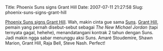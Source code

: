 Title: Phoenix Suns signs Grant Hill
Date: 2007-07-11 21:27:58
Slug: phoenix-suns-signs-grant-hill

[Phoenix Suns signs Grant Hill](http://www.nba.com/suns/news/tribune_hill_070711.html). Wah, makin cinta gue sama [Suns](www.nba.com/suns/). [Grant Hill](http://www.granthill.com), pemain yang pernah disebut-sebut sebagai _The New Michael Jordan_ (tapi ternyata gagal, hehehe), menandatangani kontrak 2 tahun dengan Suns. Jadi makin ngga sabar menunggu aksi Suns. Amar&#233; Stoudemire, Shawn Marion, Grant Hill, Raja Bell, Steve Nash. Perfect!